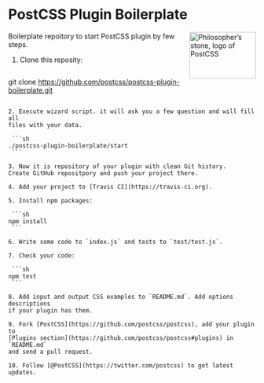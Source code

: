 # PostCSS Plugin Boilerplate

<img align="right" width="135" height="95" src="http://postcss.github.io/postcss/logo-leftp.png" title="Philosopher’s stone, logo of PostCSS">

Boilerplate repoitory to start PostCSS plugin by few steps.

1. Clone this reposity:

   ```sh
  git clone https://github.com/postcss/postcss-plugin-boilerplate.git
   ```

2. Execute wizard script. it will ask you a few question and will fill all
   files with your data.

    ```sh
   ./postcss-plugin-boilerplate/start
    ```

3. Now it is repository of your plugin with clean Git history.
   Create GitHub repositpory and push your project there.

4. Add your project to [Travis CI](https://travis-ci.org).

5. Install npm packages:

    ```sh
   npm install
    ```

6. Write some code to `index.js` and tests to `test/test.js`.

7. Check your code:

    ```sh
   npm test
    ```

8. Add input and output CSS examples to `README.md`. Add options descriptions
   if your plugin has them.

9. Fork [PostCSS](https://github.com/postcss/postcss), add your plugin to
   [Plugins section](https://github.com/postcss/postcss#plugins) in `README.md`
   and send a pull request.

10. Follow [@PostCSS](https://twitter.com/postcss) to get latest updates.
